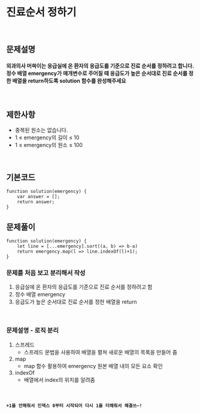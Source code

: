 # 진료순서 정하기

<br>

## 문제설명
#### 외과의사 머쓱이는 응급실에 온 환자의 응급도를 기준으로 진료 순서를 정하려고 합니다. 정수 배열 emergency가 매개변수로 주어질 때 응급도가 높은 순서대로 진료 순서를 정한 배열을 return하도록 solution 함수를 완성해주세요

<br>

## 제한사항
* 중복된 원소는 없습니다.
* 1 ≤ emergency의 길이 ≤ 10
* 1 ≤ emergency의 원소 ≤ 100

<br>

## 기본코드
```
function solution(emergency) {
    var answer = [];
    return answer;
}
```


## 문제풀이
```
function solution(emergency) {
    let line = [...emergency].sort((a, b) => b-a)
    return emergency.map(l => line.indexOf(l)+1);
}
```
### 문제를 처음 보고 분리해서 작성
1. 응급실에 온 환자의 응급도를 기준으로 진료 순서를 정하려고 함
2. 정수 배열 emergency
3. 응급도가 높은 순서대로 진료 순서를 정한 배열을 return

<br>

### 문제설명 - 로직 분리
1. 스프레드
   - 스프레드 문법을 사용하여 배열을 펼쳐 새로운 배열의 목록을 만들어 줌
2. map
   - map 함수 활용하여 emergency 원본 배열 내의 모든 요소 확인
3. indexOf
   - 배열에서 index의 위치를 알려줌


<br>

#### `+1을 안해줘서 인덱스 0부터 시작되어 다시 1을 더해줘서 해결쓰~!`
